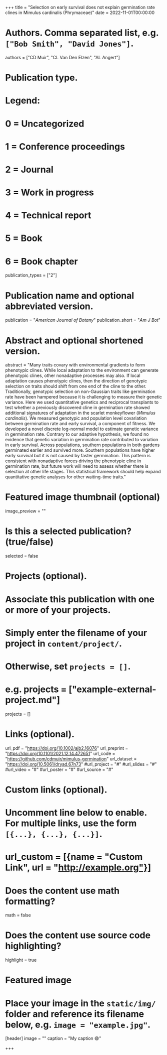 +++
title = "Selection on early survival does not explain germination rate clines in Mimulus cardinalis (Phrymaceae)"
date = 2022-11-01T00:00:00

# Authors. Comma separated list, e.g. `["Bob Smith", "David Jones"]`.
authors = ["CD Muir", "CL Van Den Elzen", "AL Angert"]

# Publication type.
# Legend:
# 0 = Uncategorized
# 1 = Conference proceedings
# 2 = Journal
# 3 = Work in progress
# 4 = Technical report
# 5 = Book
# 6 = Book chapter
publication_types = ["2"]

# Publication name and optional abbreviated version.
publication = "*American Journal of Botany*"
publication_short = "*Am J Bot*"

# Abstract and optional shortened version.
abstract = "Many traits covary with environmental gradients to form phenotypic clines. While local adaptation to the environment can generate phenotypic clines, other nonadaptive processes may also. If local adaptation causes phenotypic clines, then the direction of genotypic selection on traits should shift from one end of the cline to the other. Traditionally, genotypic selection on non-Gaussian traits like germination rate have been hampered because it is challenging to measure their genetic variance. Here we used quantitative genetics and reciprocal transplants to test whether a previously discovered cline in germination rate showed additional signatures of adaptation in the scarlet monkeyflower (*Mimulus cardinalis*). We measured genotypic and population level covariation between germination rate and early survival, a component of fitness. We developed a novel discrete log-normal model to estimate genetic variance in germination rate. Contrary to our adaptive hypothesis, we found no evidence that genetic variation in germination rate contributed to variation in early survival. Across populations, southern populations in both gardens germinated earlier and survived more. Southern populations have higher early survival but it is not caused by faster germination. This pattern is consistent with nonadaptive forces driving the phenotypic cline in germination rate, but future work will need to assess whether there is selection at other life stages. This statistical framework should help expand quantitative genetic analyses for other waiting-time traits."

# Featured image thumbnail (optional)
image_preview = ""

# Is this a selected publication? (true/false)
selected = false

# Projects (optional).
#   Associate this publication with one or more of your projects.
#   Simply enter the filename of your project in `content/project/`.
#   Otherwise, set `projects = []`.
#   e.g. projects = ["example-external-project.md"]
projects = []

# Links (optional).
url_pdf = "https://doi.org/10.1002/ajb2.16076"
url_preprint = "https://doi.org/10.1101/2021.12.14.472651"
url_code = "https://github.com/cdmuir/mimulus-germination"
url_dataset = "https://doi.org/10.5061/dryad.67n73"
#url_project = "#"
#url_slides = "#"
#url_video = "#"
#url_poster = "#"
#url_source = "#"

# Custom links (optional).
#   Uncomment line below to enable. For multiple links, use the form `[{...}, {...}, {...}]`.
# url_custom = [{name = "Custom Link", url = "http://example.org"}]

# Does the content use math formatting?
math = false

# Does the content use source code highlighting?
highlight = true

# Featured image
# Place your image in the `static/img/` folder and reference its filename below, e.g. `image = "example.jpg"`.
[header]
image = ""
caption = "My caption :smile:"

+++
